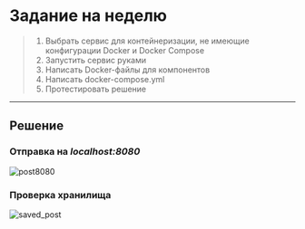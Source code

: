 # Задание на неделю

>1. Выбрать сервис для контейнеризации, не имеющие конфигурации Docker и Docker Compose
>2. Запустить сервис руками
>3. Написать Docker-файлы для компонентов
>4. Написать docker-compose.yml
>5. Протестировать решение
***

## Решение
### Отправка на *localhost:8080*

![post8080](https://github.com/StudentPNZGTU/java-industrial-dev/assets/143221017/25ed98bf-8e07-418f-a662-732324b4eb80)

### Проверка хранилища

![saved_post](https://github.com/StudentPNZGTU/java-industrial-dev/assets/143221017/2afc49a5-7b44-4792-a161-0e4fe5b42855)
